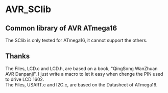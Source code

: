 # AVR_SClib

Common library of AVR ATmega16
-----

The SClib is only tested for ATmega16, it cannot support the others.

Thanks
----
The Files, LCD.c and LCD.h, are based on a book, "QingSong WanZhuan AVR Danpanji". I just write a macro to let it easy when chenge the PIN used to drive LCD 1602. \
The Files, USART.c and I2C.c, are based on the Datasheet of ATmega16.
